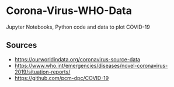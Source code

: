 # Corona-Virus-WHO-Data

Jupyter Notebooks, Python code and data to plot COVID-19

## Sources

* https://ourworldindata.org/coronavirus-source-data
* https://www.who.int/emergencies/diseases/novel-coronavirus-2019/situation-reports/
* https://github.com/pcm-dpc/COVID-19

